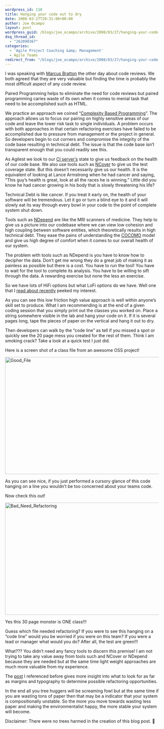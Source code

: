 ```yaml
---
wordpress_id: 110
title: Hanging your code out to dry
date: 2008-03-27T20:31:00+00:00
author: Joe Ocampo
layout: post
wordpress_guid: /blogs/joe_ocampo/archive/2008/03/27/hanging-your-code-out-to-dry.aspx
dsq_thread_id:
  - "262090367"
categories:
  - 'Agile Project Coaching &amp; Management'
  - Agile Teams
redirect_from: "/blogs/joe_ocampo/archive/2008/03/27/hanging-your-code-out-to-dry.aspx/"
---
```

I was speaking with <a href="http://www.lostechies.com/blogs/marcus_bratton/" target="_blank">Marcus Bratton</a> the other day about code reviews. We both agreed that they are very valuable but finding the time is probably the most difficult aspect of any code review. 

Paired Programming helps to eliminate the need for code reviews but paired programming caries waste of its own when it comes to menial task that need to be accomplished such as HTML. 

We practice an approach we coined “[Complexity Based Programming](http://www.lostechies.com/blogs/joe_ocampo/archive/2007/09/12/complexity-based-programming.aspx)”. The approach allows us to focus our pairing on highly sensitive areas of our code and leave the lower risk task to single individuals. A problem occurs with both approaches in that certain refactoring exercises have failed to be accomplished due to pressure from management or the project in general. So developers begin to cut corners and compromise the integrity of the code base resulting in technical debt. The issue is that the code base isn’t transparent enough that you could readily see this. 

As Agilest we look to our <a href="http://martinfowler.com/articles/continuousIntegration.html" target="_blank">CI server’s</a> state to give us feedback on the health of our code base. We also use tools such as <a href="http://www.ncover.com/" target="_blank">NCover</a> to give us the test coverage state. But this doesn’t necessarily give us our health. It is the equivalent of looking at Lance Armstrong when he had cancer and saying, “This guy’s health is great, look at all the races he is winning.” Little did you know he had cancer growing in his body that is slowly threatening his life? 

Technical Debt is like cancer. If you treat it early on, the health of your software will be tremendous. Let it go or turn a blind eye to it and it will slowly eat its way through every bowl in your code to the point of complete system shut down. 

Tools such as <a href="http://www.ndepend.com/" target="_blank">NDepend</a> are like the MRI scanners of medicine. They help to give us a picture into our codebase where we can view low cohesion and high coupling between software entities, which theoretically results in high technical debt. They ease the pains of understanding the [COCOMO](http://en.wikipedia.org/wiki/COCOMO) model and give us high degree of comfort when it comes to our overall health of our system. 

The problem with tools such as NDepend is you have to know how to decipher the data. Don’t get me wrong they do a great job of making it as painless as possible but there is a cost. You have to run the tool! You have to wait for the tool to complete its analysis. You have to be willing to sift through the data. A rewarding exercise but none the less an exercise. 

So we have lots of HiFi options but what LoFi options do we have. Well one that I <a href="http://basildoncoder.com/blog/2008/03/21/the-pg-wodehouse-method-of-refactoring/" target="_blank">read about recently</a> peeked my interest. 

As you can see this low friction high value approach is well within anyone’s skill set to produce. What I am recommending is at the end of a given coding session that you simply print out the classes you worked on. Place a string somewhere visible in the lab and hang your code on it. If it is several pages long, tape the pieces of paper on the vertical and hang it out to dry. 

Then developers can walk by the “code line” as tell if you missed a spot or quickly see the 20 page mess you created for the rest of them. Think I am smoking crack? Take a look at a quick test I just did. 

Here is a screen shot of a class file from an awesome OSS project! 

[<img src="http://lostechies.com/joeocampo/files/2011/03Hangingyourcodeouttodry_E640/Good_File_thumb.jpg" style="border: 0px none" alt="Good_File" border="0" height="383" width="644" />](http://lostechies.com/joeocampo/files/2011/03Hangingyourcodeouttodry_E640/Good_File_2.jpg) 

As you can see nice, if you just performed a cursory glance of this code hanging on a line you wouldn’t be too concerned about your teams code. 

Now check this out! 

[<img src="http://lostechies.com/joeocampo/files/2011/03Hangingyourcodeouttodry_E640/Bad_Need_Refactoring_thumb.jpg" style="border: 0px none" alt="Bad_Need_Refactoring" border="0" height="367" width="644" />](http://lostechies.com/joeocampo/files/2011/03Hangingyourcodeouttodry_E640/Bad_Need_Refactoring_2.jpg) 

Yes this 30 page monster is ONE class!!! 

Guess which file needed refactoring? If you were to see this hanging on a “code line” would you be worried if you were on this team? If you were a lead or manager what would you do? After all, the test are green!!! 

What??? You didn’t need any fancy tools to discern this premise! I am not trying to take any value away from tools such and NCover or NDepend because they are needed but at the same time light weight approaches are much more valuable from my experience. 

The <a href="http://basildoncoder.com/blog/2008/03/21/the-pg-wodehouse-method-of-refactoring/" target="_blank">post</a> I referenced before gives more insight into what to look for as far as margins and typography to determine possible refactoring opportunities. 

In the end all you tree huggers will be screaming fowl but at the same time if you are wasting tons of paper then that may be a indicator that your system is compositionally unstable. So the more you move towards wasting less paper and making the environmentalist happy, the more stable your system will become. 

Disclaimer: There were no trees harmed in the creation of this blog post. 🙂